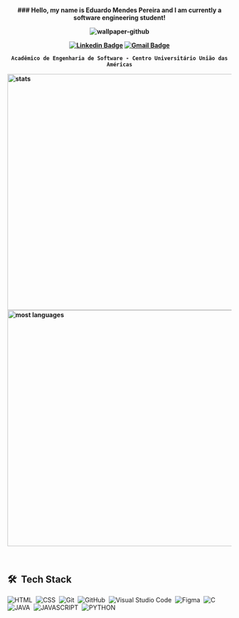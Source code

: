 <h4 align="center">
### Hello, my name is Eduardo Mendes Pereira and I am currently a software engineering student!

![wallpaper-github](https://user-images.githubusercontent.com/84480565/175969053-a07a5bbf-4c04-48bd-9b0d-d3efacf25136.gif)

[![Linkedin Badge](https://img.shields.io/badge/-Linkedin-blue?style=for-the-badge&logo=Linkedin&logoColor=white&link=https://github.com/EduardoMendes-coder)](https://www.linkedin.com/in/eduardo-mendes-1b7983215/)
 [![Gmail Badge](https://img.shields.io/badge/Gmail-D14836?style=for-the-badge&logo=gmail&logoColor=white&link=https://github.com/EduardoMendes-coder)](mailto:eduardompereira4@outlook.com)
 
```
Acadêmico de Engenharia de Software - Centro Universitário União das Américas
```

<p align="left">
<img width="530em" src="https://github-readme-stats.vercel.app/api?username=EduardoMendes-coder&show_icons=true&theme=blue-green" alt="stats"/>
<img width="530em" src="https://github-readme-stats.vercel.app/api/top-langs/?username=EduardoMendes-coder&layout=compact&theme=blue-green" alt="most languages"/>
</p>

<br>

## 🛠 &nbsp;Tech Stack

![HTML](https://img.shields.io/badge/-HTML-05122A?style=flat&logo=HTML5)&nbsp;
![CSS](https://img.shields.io/badge/-CSS-05122A?style=flat&logo=CSS3&logoColor=1572B6)&nbsp;
![Git](https://img.shields.io/badge/-Git-05122A?style=flat&logo=git)&nbsp;
![GitHub](https://img.shields.io/badge/-GitHub-05122A?style=flat&logo=github)&nbsp;
![Visual Studio Code](https://img.shields.io/badge/-Visual%20Studio%20Code-05122A?style=flat&logo=visual-studio-code&logoColor=007ACC)&nbsp;
![Figma](https://img.shields.io/badge/-Figma-05122A?style=flat&logo=Figma)&nbsp;
![C](https://img.shields.io/badge/-C-05122A?style=flat&logo=C)&nbsp;
![JAVA](https://img.shields.io/badge/-JAVA-05122A?style=flat&logo=JAVA)&nbsp;
![JAVASCRIPT](https://img.shields.io/badge/-JAVASCRIPT-05122A?style=flat&logo=JAVASCRIPT)&nbsp;
![PYTHON](https://img.shields.io/badge/-PYTHON-05122A?style=flat&logo=PYTHON)&nbsp;

